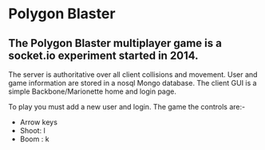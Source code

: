 Polygon Blaster
==============

The Polygon Blaster multiplayer game is a socket.io experiment started in 2014. 
--------------

The server is authoritative over all client collisions and movement. 
User and game information are stored in a nosql Mongo database.
The client GUI is a simple Backbone/Marionette home and login page.

To play you must add a new user and login.
The game the controls are:-
 - Arrow keys
 - Shoot: l
 - Boom : k

